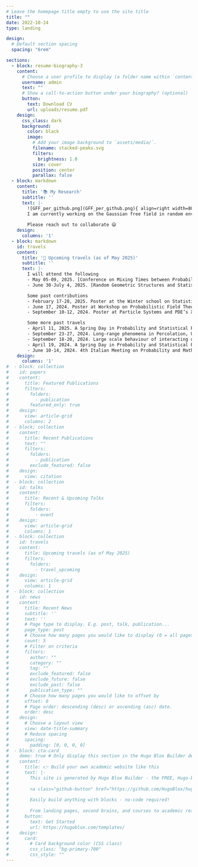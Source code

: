 ```yaml
---
# Leave the homepage title empty to use the site title
title: ""
date: 2022-10-24
type: landing

design:
  # Default section spacing
  spacing: "6rem"

sections:
  - block: resume-biography-3
    content:
      # Choose a user profile to display (a folder name within `content/authors/`)
      username: admin
      text: ""
      # Show a call-to-action button under your biography? (optional)
      button:
        text: Download CV
        url: uploads/resume.pdf
    design:
      css_class: dark
      background:
        color: black
        image:
          # Add your image background to `assets/media/`.
          filename: stacked-peaks.svg
          filters:
            brightness: 1.0
          size: cover
          position: center
          parallax: false
  - block: markdown
    content:
      title: '📚 My Research'
      subtitle: ''
      text: |-
        ![GFF_per_github.png](GFF_per_github.png){ align=right width=80 }I am working in the field of randomly fluctuating interfaces, which arises naturally in the context of coexistence of two homogeneous phases and is studied in a variety of statistical mechanics models describing both the phases and their interface.\
        I am currently working on the Gaussian free field in random environment with [Alberto Chiarini](https://www.math.unipd.it/~chiarini/).
        
        Please reach out to collaborate 😃
    design:
      columns: '1'
  - block: markdown
    id: travels
    content:
      title: '🧳 Upcoming travels (as of May 2025)'
      subtitle: ''
      text: |-
        I will attend the following
        - May 05-09, 2025. [Conference on Mixing Times between Probability, Computer Science and Statistical Physics](https://indico.ictp.it/event/10831), ICTP, Trieste, Italy.
        - June 30-July 4, 2025. [Random Geometric Structures and Statistical Physics workshop](https://sites.google.com/view/random-geometric-structures/home?pli=1), Sapienza University of Rome, Italy.

        Some past contributions
        - February 17-28, 2025. Poster at the Winter school on Statistical Mechanics, Nonequilibrium Processes and Probability, Sapienza University of Rome, Italy.
        - June 17, 2024. Poster at Workshop on Probabilistic Field Theories, Aalto University, Espoo, Finland.
        - September 10-12, 2024. Poster at Particle Systems and PDE’s XII, University of Trieste, Italy.

        Some more past travels
        - April 11, 2025. A Spring Day in Probability and Statistical Physics, University of Florence, Italy.
        - September 23-27, 2024. Long-range phenomena in Percolation, University of Cologne, Germany.
        - September 18-20, 2024. Large scale behaviour of interacting diffusions: from stochastic control to functional inequalities, University of Padua, Italy.
        - April 19, 2024. A Spring Day in Probability and Statistical Physics, University of Florence, Italy.
        - June 10-14, 2024. 4th Italian Meeting on Probability and Mathematical Statistics, Sapienza University of Rome, Italy.
    design:
      columns: '1'
#  - block: collection
#    id: papers
#    content:
#      title: Featured Publications
#      filters:
#        folders:
#          - publication
#        featured_only: true
#    design:
#      view: article-grid
#      columns: 2
#  - block: collection
#    content:
#      title: Recent Publications
#      text: ""
#      filters:
#        folders:
#          - publication
#        exclude_featured: false
#    design:
#      view: citation
#  - block: collection
#    id: talks
#    content:
#      title: Recent & Upcoming Talks
#      filters:
#        folders:
#          - event
#    design:
#      view: article-grid
#      columns: 1
#  - block: collection
#    id: travels
#    content:
#      title: Upcoming travels (as of May 2025)
#      filters:
#        folders:
#          - travel_upcoming
#    design:
#      view: article-grid
#      columns: 1
#  - block: collection
#    id: news
#    content:
#      title: Recent News
#      subtitle: ''
#      text: ''
#      # Page type to display. E.g. post, talk, publication...
#      page_type: post
#      # Choose how many pages you would like to display (0 = all pages)
#      count: 5
#      # Filter on criteria
#      filters:
#        author: ""
#        category: ""
#        tag: ""
#        exclude_featured: false
#        exclude_future: false
#        exclude_past: false
#        publication_type: ""
#      # Choose how many pages you would like to offset by
#      offset: 0
#      # Page order: descending (desc) or ascending (asc) date.
#      order: desc
#    design:
#      # Choose a layout view
#      view: date-title-summary
#      # Reduce spacing
#      spacing:
#        padding: [0, 0, 0, 0]
#  - block: cta-card
#    demo: true # Only display this section in the Hugo Blox Builder demo site
#    content:
#      title: 👉 Build your own academic website like this
#      text: |-
#        This site is generated by Hugo Blox Builder - the FREE, Hugo-based open source website builder trusted by 250,000+ academics like you.
#
#        <a class="github-button" href="https://github.com/HugoBlox/hugo-blox-builder" data-color-scheme="no-preference: light; light: light; dark: dark;" data-icon="octicon-star" data-size="large" data-show-count="true" aria-label="Star HugoBlox/hugo-blox-builder on GitHub">Star</a>
#
#        Easily build anything with blocks - no-code required!
#        
#        From landing pages, second brains, and courses to academic resumés, conferences, and tech blogs.
#      button:
#        text: Get Started
#        url: https://hugoblox.com/templates/
#    design:
#      card:
#        # Card background color (CSS class)
#        css_class: "bg-primary-700"
#        css_style: ""
---
```

